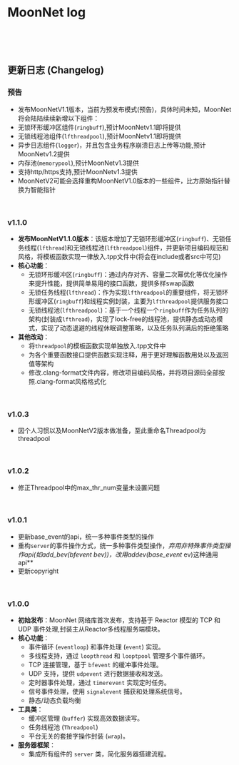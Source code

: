 # MoonNet log

​	

​	

## 更新日志 (Changelog)

### 预告

- 发布MoonNetV1.1版本，当前为预发布模式(预告)，具体时间未知，MoonNet将会陆陆续续新增以下组件：
- 无锁环形缓冲区组件(`ringbuff`),预计MoonNetv1.1即将提供
- 无锁线程池组件(`lfthreadpool`),预计MoonNetv1.1即将提供
- 异步日志组件(`logger`)，并且包含业务程序崩溃日志上传等功能,预计MoonNetv1.2提供
- 内存池(`memorypool`),预计MoonNetv1.3提供
- 支持http/https支持,预计MoonNetv1.3提供
- MoonNetV2可能会选择重构MoonNetV1.0版本的一些组件，比方原始指针替换为智能指针

​	

### v1.1.0

- **发布MoonNetV1.1.0版本**：该版本增加了无锁环形缓冲区(`ringbuff`)、无锁任务线程(`lfthread`)和无锁线程池(`lfthreadpool`)组件，并更新项目编码规范和风格，将模板函数实现一律放入.tpp文件中(将会在include或者src中可见)
- **核心功能**：
    - 无锁环形缓冲区(`ringbuff`)：通过内存对齐、容量二次幂优化等优化操作来提升性能，提供简单易用的接口函数，提供多样swap函数
    - 无锁任务线程(`lfthread`)：作为实现`lfthreadpool`的重要组件，将无锁环形缓冲区(`ringbuff`)和线程实例封装，主要为`lfthreadpool`提供服务接口
    - 无锁线程池(`lfthreadpool`)：基于一个线程一个`ringbuff`作为任务队列的架构(封装成`lfthread`)，实现了lock-free的线程池，提供静态或动态模式，实现了动态退避的线程休眠调整策略，以及任务队列满后的拒绝策略
- **其他改动**：
    - 将`threadpool`的模板函数实现单独放入.tpp文件中
    - 为各个重要函数接口提供函数实现注释，用于更好理解函数用处以及返回值等架构
    - 修改.clang-format文件内容，修改项目编码风格，并将项目源码全部按照.clang-format风格格式化

​	

### v1.0.3

- 因个人习惯以及MoonNetV2版本做准备，至此重命名Threadpool为threadpool

​	

### v1.0.2

- 修正Threadpool中的max_thr_num变量未设置问题

​	

### v1.0.1

- 更新base_event的api，统一多种事件类型的操作
- 重构`server`的事件操作方式，统一多种事件类型操作，**弃用非特殊事件类型操作api(如add_bev(bfevent* bev))，改用addev(base_event* ev)这种通用api**
- 更新copyright

​	

### v1.0.0

- **初始发布**：MoonNet 网络库首次发布，支持基于 Reactor 模型的 TCP 和 UDP 事件处理,封装主从Reactor多线程服务端模块。
- **核心功能**：
  - 事件循环 (`eventloop`) 和事件处理 (`event`) 实现。
  - 多线程支持，通过 `loopthread` 和 `looptpool` 管理多个事件循环。
  - TCP 连接管理，基于 `bfevent` 的缓冲事件处理。
  - UDP 支持，提供 `udpevent` 进行数据接收和发送。
  - 定时器事件处理，通过 `timerevent` 实现定时任务。
  - 信号事件处理，使用 `signalevent` 捕获和处理系统信号。
  - 静态/动态负载均衡
- **工具类**：
  - 缓冲区管理 (`buffer`) 实现高效数据读写。
  - 任务线程池 (`Threadpool`)
  - 平台无关的套接字操作封装 (`wrap`)。
- **服务器框架**：
  - 集成所有组件的 `server` 类，简化服务器搭建流程。

